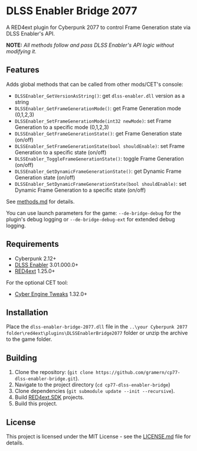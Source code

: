 # DLSS Enabler Bridge 2077

A RED4ext plugin for Cyberpunk 2077 to control Frame Generation state via DLSS Enabler's API.

**NOTE:** _All methods follow and pass DLSS Enabler's API logic without modifying it._

## Features
Adds global methods that can be called from other mods/CET's console:
- `DLSSEnabler_GetVersionAsString()`: get `dlss-enabler.dll` version as a string
- `DLSSEnabler_GetFrameGenerationMode()`: get Frame Generation mode (0,1,2,3)
- `DLSSEnabler_SetFrameGenerationMode(int32 newMode)`: set Frame Generation to a specific mode (0,1,2,3)
- `DLSSEnabler_GetFrameGenerationState()`: get Frame Generation state (on/off)
- `DLSSEnabler_SetFrameGenerationState(bool shouldEnable)`: set Frame Generation to a specific state (on/off)
- `DLSSEnabler_ToggleFrameGenerationState()`: toggle Frame Generation (on/off)
- `DLSSEnabler_GetDynamicFrameGenerationState()`: get Dynamic Frame Generation state (on/off)
- `DLSSEnabler_SetDynamicFrameGenerationState(bool shouldEnable)`: set Dynamic Frame Generation to a specific state (on/off)

See [methods.md](docs/methods.md) for details.

You can use launch parameters for the game: `--de-bridge-debug` for the plugin's debug logging or `--de-bridge-debug-ext` for extended debug logging.

## Requirements
+ Cyberpunk 2.12+
+ [DLSS Enabler](https://github.com/artur-graniszewski/DLSS-Enabler) 3.01.000.0+
+ [RED4ext](https://github.com/WopsS/RED4ext) 1.25.0+

For the optional CET tool:
+ [Cyber Engine Tweaks](https://github.com/maximegmd/CyberEngineTweaks) 1.32.0+

## Installation
Place the `dlss-enabler-bridge-2077.dll` file in the `..\your Cyberpunk 2077 folder\red4ext\plugins\DLSSEnablerBridge2077` folder or unzip the archive to the game folder.

## Building
1. Clone the repository: (`git clone https://github.com/gramern/cp77-dlss-enabler-bridge.git`).
2. Navigate to the project directory (`cd cp77-dlss-enabler-bridge`)
2. Clone dependencies  (`git submodule update --init --recursive`).
3. Build [RED4ext.SDK](https://github.com/WopsS/RED4ext.SDK) projects.
4. Build this project.

## License
This project is licensed under the MIT License - see the [LICENSE.md](LICENSE.md) file for details.
